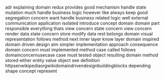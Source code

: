 adr explaining domain redux provides good mechanism handle state mutation much handle business logic however like always keep good segregation concern want handle business related logic well external communication application isolated introduce concept domain domain part responsible everything thats view concern state concern view concern render data state concern store modify data rest belongs domain visual representation follows method next inner layer know layer domain inspired domain driven design aim simpler implementation approach consequence domain concern must implemented method case called follows domainconcernusecase case must tested object resulting domain method stored either entity value object see definition httpsenwikipediaorgwikidomaindrivendesignbuildingblocks depending shape concept represent